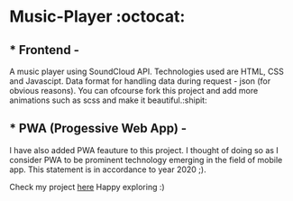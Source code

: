 <h1>Music-Player :octocat:</h1>
<h2>* Frontend - </h2>
A music player using SoundCloud API.
Technologies used are HTML, CSS and Javascipt. Data format for handling data during request - json (for obvious reasons).
You can ofcourse fork this project and add more animations such as scss and make it beautiful.:shipit:

<h2>* PWA (Progessive Web App) - </h2>
I have also added PWA feauture to this project. I thought of doing so as I consider PWA to be prominent technology emerging in the field of mobile app. This statement is in accordance to year 2020 ;).

Check my project [here](https://shreyansh-05.github.io/Music-Player/)
Happy exploring :)  
